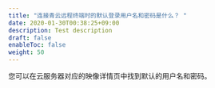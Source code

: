 ```yaml
---
title: "连接青云远程终端时的默认登录用户名和密码是什么？ "
date: 2020-01-30T00:38:25+09:00
description: Test description
draft: false
enableToc: false
weight: 50
---
```


您可以在云服务器对应的映像详情页中找到默认的用户名和密码。
